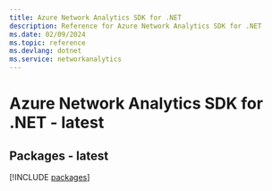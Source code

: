 ```yaml
---
title: Azure Network Analytics SDK for .NET
description: Reference for Azure Network Analytics SDK for .NET
ms.date: 02/09/2024
ms.topic: reference
ms.devlang: dotnet
ms.service: networkanalytics
---
```

# Azure Network Analytics SDK for .NET - latest
## Packages - latest
[!INCLUDE [packages](network-analytics-index.md)]